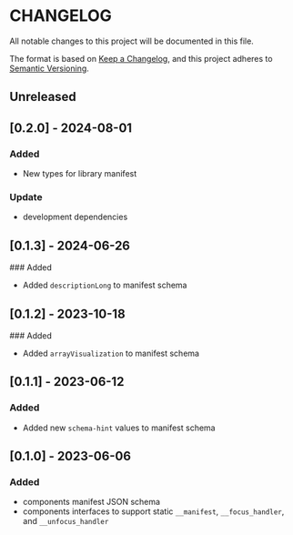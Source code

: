 # CHANGELOG

All notable changes to this project will be documented in this file.

The format is based on [Keep a Changelog](https://keepachangelog.com/en/1.0.0/),
and this project adheres to [Semantic Versioning](https://semver.org/spec/v2.0.0.html).

## Unreleased

## [0.2.0] - 2024-08-01

### Added

- New types for library manifest

### Update

- development dependencies

## [0.1.3] - 2024-06-26

### Added

- Added `descriptionLong` to manifest schema

## [0.1.2] - 2023-10-18

### Added

- Added `arrayVisualization` to manifest schema

## [0.1.1] - 2023-06-12

### Added

- Added new `schema-hint` values to manifest schema

## [0.1.0] - 2023-06-06

### Added

- components manifest JSON schema
- components interfaces to support static `__manifest`, `__focus_handler`, and `__unfocus_handler`
